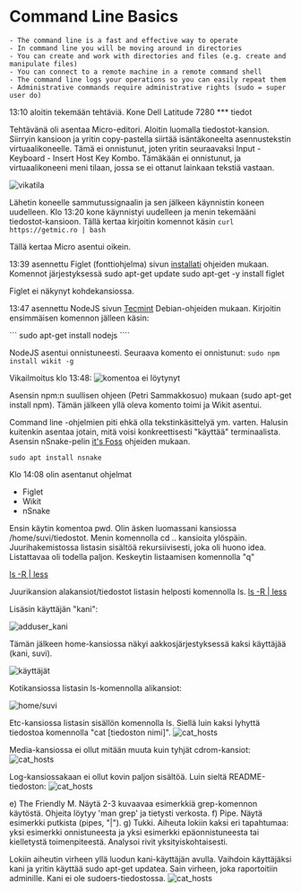 # Command Line Basics

	- The command line is a fast and effective way to operate
	- In command line you will be moving around in directories 
	- You can create and work with directories and files (e.g. create and manipulate files)
	- You can connect to a remote machine in a remote command shell
	- The command line logs your operations so you can easily repeat them
	- Administrative commands require administrative rights (sudo = super user do)

13:10 aloitin tekemään tehtäviä.
Kone Dell Latitude 7280
*** tiedot

Tehtävänä oli asentaa Micro-editori. Aloitin luomalla tiedostot-kansion. Siirryin kansioon ja yritin copy-pastella siirtää isäntäkoneelta asennustekstin virtuaalikoneelle. Tämä ei onnistunut, joten yritin seuraavaksi Input - Keyboard - Insert Host Key Kombo. Tämäkään ei onnistunut, ja virtuaalikoneeni meni tilaan, jossa se ei ottanut lainkaan tekstiä vastaan. 

![vikatila](C:\Users\Omistaja\Pictures\Linux\vika270123.JPG)

Lähetin koneelle sammutussignaalin ja sen jälkeen käynnistin koneen uudelleen. Klo 13:20 kone käynnistyi uudelleen ja menin tekemääni tiedostot-kansioon. Tällä kertaa kirjoitin komennot käsin
``` curl https://getmic.ro | bash ```

Tällä kertaa Micro asentui oikein.

13:39 asennettu Figlet (fonttiohjelma) sivun [installati](https://installati.one/install-figlet-debian-11/) ohjeiden mukaan. Komennot järjestyksessä 
sudo apt-get update
sudo apt-get -y install figlet

Figlet ei näkynyt kohdekansiossa. 


13:47 asennettu NodeJS sivun [Tecmint](https://www.tecmint.com/wikipedia-commandline-tool/) Debian-ohjeiden mukaan.
Kirjoitin ensimmäisen komennon jälleen käsin:

``` sudo apt-get install nodejs ````

NodeJS asentui onnistuneesti.
Seuraava komento ei onnistunut:
```` sudo npm install wikit -g ````

Vikailmoitus klo 13:48:
![komentoa ei löytynyt](C:\Users\Omistaja\Pictures\Linux\npm.JPG)

Asensin npm:n suullisen ohjeen (Petri Sammakkosuo) mukaan (sudo apt-get install npm). Tämän jälkeen yllä oleva komento toimi ja Wikit asentui.

Command line -ohjelmien piti ehkä olla tekstinkäsittelyä ym. varten. Halusin kuitenkin asentaa jotain, mitä voisi konkreettisesti "käyttää" terminaalista. Asensin nSnake-pelin [it's Foss](https://itsfoss.com/best-command-line-games-linux/) ohjeiden mukaan.

```` sudo apt install nsnake ````

Klo 14:08 olin asentanut ohjelmat 
- Figlet
- Wikit
- nSnake



Ensin käytin komentoa pwd. Olin äsken luomassani kansiossa /home/suvi/tiedostot. Menin komennolla cd .. kansioita ylöspäin.
Juurihakemistossa listasin sisältöä rekursiivisesti, joka oli huono idea. Listattavaa oli todella paljon. Keskeytin listaamisen komennolla "q"

[ls -R | less](C:\Users\Omistaja\Pictures\Linux\list_r.JPG)

Juurikansion alakansiot/tiedostot listasin helposti komennolla ls.
[ls -R | less](C:\Users\Omistaja\Pictures\Linux\list_root.JPG)






Lisäsin käyttäjän "kani":

![adduser_kani](Linux-servers/md_images/adduser.JPG)

Tämän jälkeen home-kansiossa näkyi aakkosjärjestyksessä kaksi käyttäjää (kani, suvi).

![käyttäjät](C:\Users\Omistaja\Pictures\Linux\home_kani_suvi.JPG)

Kotikansiossa listasin ls-komennolla alikansiot:

![home/suvi](C:\Users\Omistaja\Pictures\Linux\suvihome_ls.JPG)

Etc-kansiossa listasin sisällön komennolla ls. Siellä luin kaksi lyhyttä tiedostoa komennolla "cat [tiedoston nimi]". 
![cat_hosts](C:\Users\Omistaja\Pictures\Linux\etc_read.JPG)


Media-kansiossa ei ollut mitään muuta kuin tyhjät cdrom-kansiot:
![cat_hosts](C:\Users\Omistaja\Pictures\Linux\media.JPG)

Log-kansiossakaan ei ollut kovin paljon sisältöä. Luin sieltä README-tiedoston:
![cat_hosts](C:\Users\Omistaja\Pictures\Linux\readme.JPG)



e) The Friendly M. Näytä 2-3 kuvaavaa esimerkkiä grep-komennon käytöstä. Ohjeita löytyy 'man grep' ja tietysti verkosta.
f) Pipe. Näytä esimerkki putkista (pipes, "|").
g) Tukki. Aiheuta lokiin kaksi eri tapahtumaa: yksi esimerkki onnistuneesta ja yksi esimerkki epäonnistuneesta tai kielletystä toimenpiteestä. Analysoi rivit yksityiskohtaisesti.





Lokiin aiheutin virheen yllä luodun kani-käyttäjän avulla. Vaihdoin käyttäjäksi kani ja yritin käyttää sudo apt-get updatea. Sain virheen, joka raportoitiin adminille. Kani ei ole sudoers-tiedostossa.
![cat_hosts](C:\Users\Omistaja\Pictures\Linux\kani-not-sudo.JPG)
